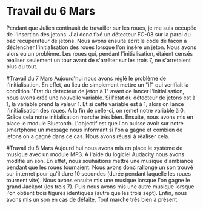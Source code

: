 # Travail du 6 Mars
Pendant que Julien continuait de travailler sur les roues, je me suis occupée de l'insertion des jetons. J'ai donc fixé un détecteur FC-03
sur la paroi du bac récupérateur de jetons. Nous avons ensuite écrit  le code de façon à déclencher l'initialisation des roues lorsque 
l'on insère un jeton. Nous avons alors eu un problème. Les roues qui, pendant l'initialisation, étaient censés réaliser seulement un tour avant de s'arrêter sur les trois 7, ne s'arretaient plus du tout.

#Travail du 7 Mars
Aujourd'hui nous avons réglé le problème de l'initialisation. En effet, au lieu de simplement mettre un "if" qui verifiait la condition "Etat du detecteur de jeton à 1" avant de lancer l'initialisation, nous avons créé une nouvelle variable.
Si l'état du détecteur de jetons est à 1, la variable prend la valeur 1. Et si cette variable est à 1, alors on lance l'initialisation des roues.
A la fin de celle-ci, on remet notre variable à 0. Grâce  cela notre initialisation marche très bien. Ensuite, nous avons mis en place le module Bluetooth.
L'objectif est que l'on puisse avoir sur notre smartphone un message nous informant si l'on a gagné et combien de jetons on a gagné dans ce cas.
Nous avons réussi à réaliser cela.

#Travail du 8 Mars
Aujourd'hui nous avons mis en place le système de musique avec un module MP3.
A l'aide du logiciel Audacity nous avons modifié un son. En effet, nous souhaitions mettre une musique d'ambiance pendant que 
les roues tournaient. Nous avons donc rallongé un son trouvé sur internet pour qu'il dure 10 secondes (durée pendant laquelle les roues tournent vite).
Nous avons ensuite mis une musique lorsque l'on gagne le grand Jackpot (les trois 7). Puis nous avons mis une autre musique lorsque l'on obtient trois figures identiques (autre que les trois sept).
Enfin, nous avons mis un son en cas de défaite. Tout marche très bien à présent.
